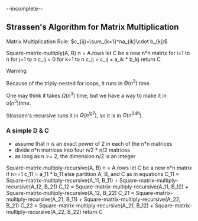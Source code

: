 

--incomplete--

## Strassen's Algorithm for Matrix Multiplication

Matrix Multiplication Rule: $c_{ij}=\sum_{k=1}^na_{ik}\cdot b_{kj}$ 

Square-matrix-multiply(A, B)
	n = A.rows
	let C be a new n\*n matrix
	for i=1 to n
		for j=1 to n
			c_ij = 0
			for k=1 to n
				c_ij = c_ij + a_ik \* b_kj
	return C

>[!warning]
>Because of the triply-nested for loops, it runs in $\Theta(n^3)$ time.
>
>One may think it takes $\Omega(n^3)$ time, but we have a way to make it in $o(n^3) time.$

Strassen's recursive runs it in $\Theta(n^{lg7})$, so it is in $O(n^{2.81})$. 

### A simple D & C

- assume that n is an exact power of 2 in each of the n\*n matrices
- divide n\*n matrices into four n/2 \* n/2 matrices
- as long as n >= 2, the dimension n/2 is an integer

Square-matrix-multiply-recursive(A, B)
	n = A.rows
	let C be a new n\*n matrix
	if n\==1
		c_11 = a_11 \* b_11
	else partition A, B, and C as in equations
		C_11 = Square-matrix-multiply-recursive(A_11, B_11) 
		         + Square-matrix-multiply-recursive(A_12, B_21)
		C_12 = Square-matrix-multiply-recursive(A_11, B_12) 
		         + Square-matrix-multiply-recursive(A_12, B_22)
		C_21 = Square-matrix-multiply-recursive(A_21, B_11) 
		         + Square-matrix-multiply-recursive(A_22, B_21)
		C_22 = Square-matrix-multiply-recursive(A_21, B_12) 
		         + Square-matrix-multiply-recursive(A_22, B_22)
		return C



